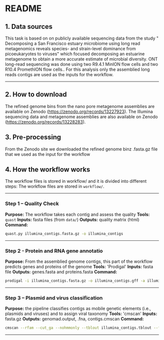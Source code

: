 #  README

## 1. Data sources

This task is based on on publicly available sequencing data from the study " Decomposing a San Francisco estuary microbiome using long read metagenomics reveals species- and strain-level dominance 
from picoeukaryotes to viruses" which focused decomposing an estuarine metagenome to obtain a more accurate estimate of microbial diversity. ONT long-read sequencing was done using two R9.4.1 MinION 
flow cells and two R10.4 PromethION flow cells.. For this analysis only the assemblied long reads contigs are used as the inputs for the workflow.

---

## 2. How to download

The refined genome bins from the nano pore metagenome assemblies are available on Zenodo (https://zenodo.org/records/13227923). The Illumina sequencing data and metagenome assemblies are also available 
on Zenodo (https://zenodo.org/records/13228283).


## 3. Pre-processing 

From the Zenodo site we downloaded the refined genome binz .fasta.gz file that we used as the input for the workflow

## 4. How the workflow works
The workflow files is stored in workflow/ and it is divided into different steps:
The workflow files are stored in `workflow/`.

---

### Step 1 – Quality Check

**Purpose:** The workflow takes each contig and assess the quality
**Tools:** `quast`
**Inputs:** fasta files (from `data/`)
**Outputs:** quality matrix (html)
**Command:**

```bash
quast.py illumina_contigs.fasta.gz -o illumina_contigs

```

---

### Step 2 - Protein and RNA gene annotatio

**Purpose:** From the assemblied genome contigs, this part of the workflow predicts genes and proteins of the genome
**Tools:** 'Prodigal'
**Inputs:** fasta file
**Outputs:** genes.fasta and proteins.fasta
**Command:**

```bash
prodigal -i illumina_contigs.fasta.gz -o illumina_contigs.gff -a illumina_proteins.fasta -d illumina_genes.fasta

```
---

### Step 3 – Plasmid and virus classification 

**Purpose:** the pipeline classifies contigs as mobile genetic elements (i.e., plasmids and viruses) and to assign viral taxonomy
**Tools:** 'cmscan'
**Inputs:** fasta.gz
**Outputs:** genomad.output, .fna, contigs.cmscan
**Command:**
```bash
cmscan --rfam --cut_ga --nohmmonly --tblout illumina_contigs.tblout --fmt 2 --clanin Rfam.clanin Rfam.cm illumina_contigs.fasta.gz > illumina_contigs.cmscan

```
---
